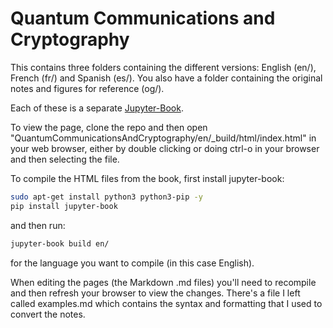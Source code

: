 
# Quantum Communications and Cryptography

This contains three folders containing the different versions: English (en/), French (fr/) and Spanish (es/). You also have a folder containing the original notes and figures for reference (og/).

Each of these is a separate [Jupyter-Book](https://jupyterbook.org/en/stable/intro.html).

To view the page, clone the repo and then open "QuantumCommunicationsAndCryptography/en/_build/html/index.html" in your web browser, either by double clicking or doing ctrl-o in your browser and then selecting the file. 

To compile the HTML files from the book, first install jupyter-book:
```bash
sudo apt-get install python3 python3-pip -y
pip install jupyter-book
```
and then run:
```bash
jupyter-book build en/
```
for the language you want to compile (in this case English).

When editing the pages (the Markdown .md files) you'll need to recompile and then refresh your browser to view the changes. There's a file I left called examples.md which contains the syntax and formatting that I used to convert the notes. 
